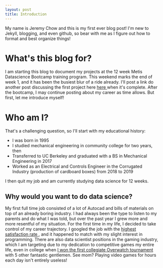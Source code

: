 ```yaml
---
layout: post
title: Introduction
---
```


My name is Jeremy Chow and this is my first ever blog post! I'm new to Jekyll, blogging, and even github, so bear with me as I figure out how to format and best organize things!

# What's this blog for?
I am starting this blog to document my projects at the 12 week Metis Datascience Bootcamp training program. This weekend marks the end of week 1, and it has been the busiest blur of a ride already. I'll post a link do another post discussing the first project here <a href="#"> here </a> when it's complete. After the bootcamp, I may continue posting about my career as time allows. But first, let me introduce myself!

# Who am I?

That's a challenging question, so I'll start with my educational history: 

* I was born in 1995
* I studied mechanical engineering in community college for two years, then
* Transferred to UC Berkeley and graduated with a BS in Mechanical Engineering in 2017
* Worked as an Electrical and Controls Engineer in the Corrugated Industry (production of cardboard boxes) from 2018 to 2019

I then quit my job and am currently studying data science for 12 weeks.

## Why would you want to do data science?
My first full time job consisted of a lot of Autocad and bills of materials on top of an already boring industry. I had always been the type to listen to my parents and do what I was told, but over the past year I grew more and more resentful of my situation. For the first time in my life, I decided to take control of my career trajectory. I googled the job with the <a href = "https://www.glassdoor.com/List/Best-Jobs-in-America-LST_KQ0,20.htm">  highest satisfaction rate </a>, and it happened to match with my slight interest in programming. There are also data scientist positions in the gaming industry, which I am targeting due to my dedication to competitive games my entire life, even in college when <a href = "https://sanfrancisco.cbslocal.com/2017/02/23/uc-berkeley-video-game-team-takes-overwatch-title/"> I won the first collegiate Overwatch tournament </a> with 5 other fantastic gentlemen. See mom? Playing video games for hours each day isn't entirely useless!

